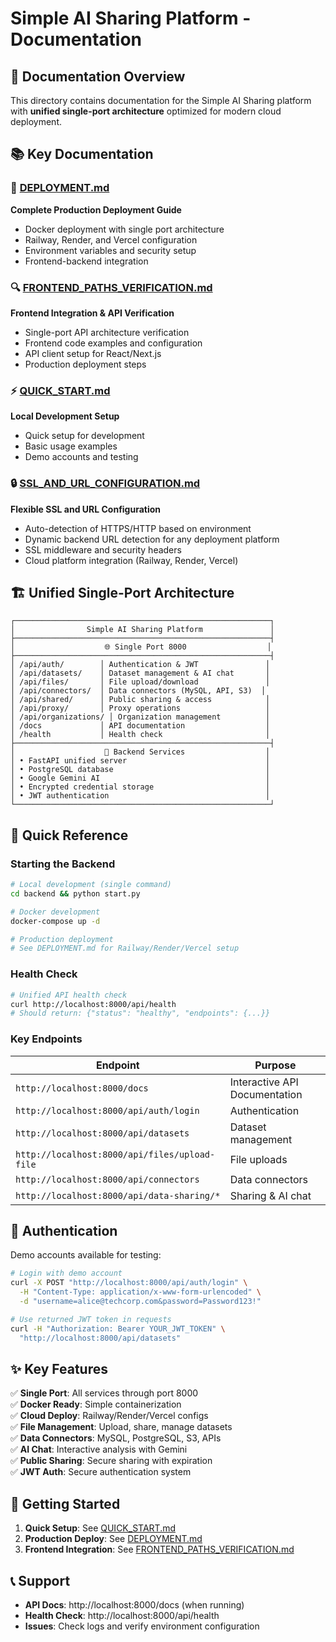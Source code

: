# Simple AI Sharing Platform - Documentation

## 📖 Documentation Overview

This directory contains documentation for the Simple AI Sharing platform with **unified single-port architecture** optimized for modern cloud deployment.

## 📚 Key Documentation

### 🚀 [DEPLOYMENT.md](./DEPLOYMENT.md)
**Complete Production Deployment Guide**
- Docker deployment with single port architecture
- Railway, Render, and Vercel configuration
- Environment variables and security setup
- Frontend-backend integration

### 🔍 [FRONTEND_PATHS_VERIFICATION.md](./FRONTEND_PATHS_VERIFICATION.md) 
**Frontend Integration & API Verification**
- Single-port API architecture verification
- Frontend code examples and configuration
- API client setup for React/Next.js
- Production deployment steps

### ⚡ [QUICK_START.md](./QUICK_START.md)
**Local Development Setup**
- Quick setup for development
- Basic usage examples
- Demo accounts and testing

### 🔒 [SSL_AND_URL_CONFIGURATION.md](./SSL_AND_URL_CONFIGURATION.md)
**Flexible SSL and URL Configuration**
- Auto-detection of HTTPS/HTTP based on environment
- Dynamic backend URL detection for any deployment platform
- SSL middleware and security headers
- Cloud platform integration (Railway, Render, Vercel)

## 🏗️ Unified Single-Port Architecture

```
┌─────────────────────────────────────────────────────────┐
│                Simple AI Sharing Platform               │
├─────────────────────────────────────────────────────────┤
│                    🌐 Single Port 8000                  │
├─────────────────────────────────────────────────────────┤
│ /api/auth/        │ Authentication & JWT               │
│ /api/datasets/    │ Dataset management & AI chat       │
│ /api/files/       │ File upload/download               │
│ /api/connectors/  │ Data connectors (MySQL, API, S3)  │
│ /api/shared/      │ Public sharing & access            │
│ /api/proxy/       │ Proxy operations                   │
│ /api/organizations/ │ Organization management          │
│ /docs             │ API documentation                  │
│ /health           │ Health check                       │
├─────────────────────────────────────────────────────────┤
│                    🔧 Backend Services                  │
│ • FastAPI unified server                               │
│ • PostgreSQL database                                  │ 
│ • Google Gemini AI                                     │
│ • Encrypted credential storage                         │
│ • JWT authentication                                   │
└─────────────────────────────────────────────────────────┘
```

## 🚀 Quick Reference

### Starting the Backend

```bash
# Local development (single command)
cd backend && python start.py

# Docker development
docker-compose up -d

# Production deployment
# See DEPLOYMENT.md for Railway/Render/Vercel setup
```

### Health Check

```bash
# Unified API health check
curl http://localhost:8000/api/health
# Should return: {"status": "healthy", "endpoints": {...}}
```

### Key Endpoints

| Endpoint | Purpose |
|----------|---------|
| `http://localhost:8000/docs` | Interactive API Documentation |
| `http://localhost:8000/api/auth/login` | Authentication |
| `http://localhost:8000/api/datasets` | Dataset management |
| `http://localhost:8000/api/files/upload-file` | File uploads |
| `http://localhost:8000/api/connectors` | Data connectors |
| `http://localhost:8000/api/data-sharing/*` | Sharing & AI chat |

## 🔐 Authentication

Demo accounts available for testing:

```bash
# Login with demo account
curl -X POST "http://localhost:8000/api/auth/login" \
  -H "Content-Type: application/x-www-form-urlencoded" \
  -d "username=alice@techcorp.com&password=Password123!"

# Use returned JWT token in requests
curl -H "Authorization: Bearer YOUR_JWT_TOKEN" \
  "http://localhost:8000/api/datasets"
```

## ✨ Key Features

✅ **Single Port**: All services through port 8000  
✅ **Docker Ready**: Simple containerization  
✅ **Cloud Deploy**: Railway/Render/Vercel configs  
✅ **File Management**: Upload, share, manage datasets  
✅ **Data Connectors**: MySQL, PostgreSQL, S3, APIs  
✅ **AI Chat**: Interactive analysis with Gemini  
✅ **Public Sharing**: Secure sharing with expiration  
✅ **JWT Auth**: Secure authentication system  

## 🎯 Getting Started

1. **Quick Setup**: See [QUICK_START.md](./QUICK_START.md)
2. **Production Deploy**: See [DEPLOYMENT.md](./DEPLOYMENT.md)
3. **Frontend Integration**: See [FRONTEND_PATHS_VERIFICATION.md](./FRONTEND_PATHS_VERIFICATION.md)

## 📞 Support

- **API Docs**: http://localhost:8000/docs (when running)
- **Health Check**: http://localhost:8000/api/health
- **Issues**: Check logs and verify environment configuration